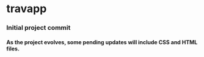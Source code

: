 # travapp
### Initial project commit
#### As the project evolves, some pending updates will include CSS and HTML files.
